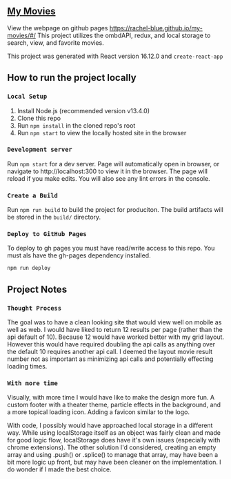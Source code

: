## [My Movies](https://rachel-blue.github.io/my-movies/#/)
View the webpage on github pages https://rachel-blue.github.io/my-movies/#/
This project utilizes the ombdAPI, redux, and local storage to search, view, and favorite movies.

This project was generated with React version 16.12.0 and `create-react-app`

## How to run the project locally
### `Local Setup`
1. Install Node.js (recommended version v13.4.0)
2. Clone this repo
3. Run `npm install` in the cloned repo's root
4. Run `npm start` to view the locally hosted site in the browser

### `Development server`
Run `npm start` for a dev server. 
Page will automatically open in browser, 
or navigate to http://localhost:300 to view it in the browser.
The page will reload if you make edits.
You will also see any lint errors in the console.

### `Create a Build`
Run `npm run build` to build the project for produciton. The build artifacts will be stored
in the `build/` directory. 

### `Deploy to GitHub Pages`
To deploy to gh pages you must have read/write access to this repo. You must als have the
gh-pages dependency installed. 

`npm run deploy` 


## Project Notes
### `Thought Process`
The goal was to have a clean looking site that would view well on mobile as well as web. 
I would have liked to return 12 results per page (rather than the api default of 10).
Because 12 would have worked better with my grid layout. However this would have required 
doubling the api calls as anything over the default 10 requires another api call. 
I deemed the layout movie result number not as important as minimizing api calls and potentially 
effecting loading times.

### `With more time`
Visually, with more time I would have like to make the design more fun. 
A custom footer with a theater theme, particle effects in the background,
and a more topical loading icon. Adding a favicon similar to the logo.

With code, I possibly would have approached local storage in a different way.
While using localStorage itself as an object was fairly clean and made for good logic flow,
localStorage does have it's own issues (especially with chrome extensions). 
The other solution I'd considered, creating an empty array and using .push() or 
.splice() to manage that array, may have been a bit more logic up front, but may
have been cleaner on the implementation. I do wonder if I made the best choice. 
